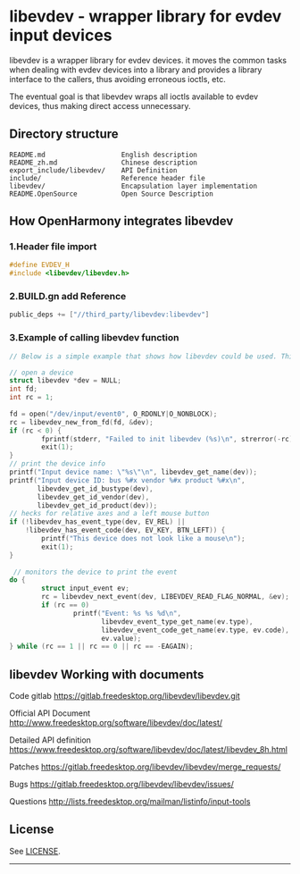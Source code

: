 # libevdev - wrapper library for evdev input devices

libevdev is a wrapper library for evdev devices. it moves the common tasks when dealing with evdev devices into a library and provides a library interface to the callers, thus avoiding erroneous ioctls, etc.

The eventual goal is that libevdev wraps all ioctls available to evdev devices, thus making direct access unnecessary.


## Directory structure

```
README.md                   English description
README_zh.md                Chinese description
export_include/libevdev/    API Definition
include/                    Reference header file
libevdev/                   Encapsulation layer implementation
README.OpenSource           Open Source Description
```

## How OpenHarmony integrates libevdev
### 1.Header file import
```c
#define EVDEV_H
#include <libevdev/libevdev.h>
```
### 2.BUILD.gn add Reference
```c
public_deps += ["//third_party/libevdev:libevdev"]
```
### 3.Example of calling libevdev function
```c
// Below is a simple example that shows how libevdev could be used. This example opens a device, checks for relative axes and a left mouse button and if it finds them monitors the device to print the event.

// open a device
struct libevdev *dev = NULL;
int fd;
int rc = 1;
 
fd = open("/dev/input/event0", O_RDONLY|O_NONBLOCK);
rc = libevdev_new_from_fd(fd, &dev);
if (rc < 0) {
        fprintf(stderr, "Failed to init libevdev (%s)\n", strerror(-rc));
        exit(1);
}
// print the device info
printf("Input device name: \"%s\"\n", libevdev_get_name(dev));
printf("Input device ID: bus %#x vendor %#x product %#x\n",
       libevdev_get_id_bustype(dev),
       libevdev_get_id_vendor(dev),
       libevdev_get_id_product(dev));
// hecks for relative axes and a left mouse button
if (!libevdev_has_event_type(dev, EV_REL) ||
    !libevdev_has_event_code(dev, EV_KEY, BTN_LEFT)) {
        printf("This device does not look like a mouse\n");
        exit(1);
}
 
 // monitors the device to print the event
do {
        struct input_event ev;
        rc = libevdev_next_event(dev, LIBEVDEV_READ_FLAG_NORMAL, &ev);
        if (rc == 0)
                printf("Event: %s %s %d\n",
                       libevdev_event_type_get_name(ev.type),
                       libevdev_event_code_get_name(ev.type, ev.code),
                       ev.value);
} while (rc == 1 || rc == 0 || rc == -EAGAIN);
```

## libevdev Working with documents

Code gitlab https://gitlab.freedesktop.org/libevdev/libevdev.git

Official API Document  http://www.freedesktop.org/software/libevdev/doc/latest/

Detailed API definition https://www.freedesktop.org/software/libevdev/doc/latest/libevdev_8h.html

Patches https://gitlab.freedesktop.org/libevdev/libevdev/merge_requests/

Bugs https://gitlab.freedesktop.org/libevdev/libevdev/issues/

Questions http://lists.freedesktop.org/mailman/listinfo/input-tools


## License

See [LICENSE](MITLicense).

---

